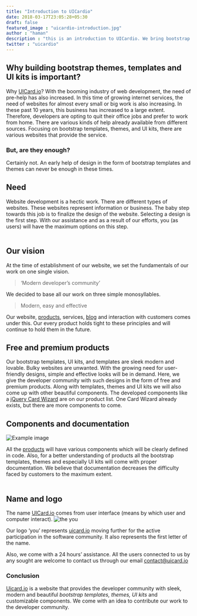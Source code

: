```yaml
---
title: "Introduction to UICardio"
date: 2018-03-17T23:05:28+05:30
draft: false
featured_image : "uicardio-introduction.jpg"
author : "haman"
description : "this is an introduction to UICardio. We bring bootstrap themes, templates, UI kits and admin dashboards."
twitter : "uicardio"
---
```

<h2>Why building bootstrap themes, templates and UI kits is important?</h2>

<p>Why <a href="http://uicard.io">UICard.io</a>? With the booming industry of web development, the need of pre-help has also increased. In this time of growing internet services, the need of websites for almost every small or big work is also increasing. In these past 10 years, this business has increased to a large extent. Therefore, developers are opting to quit their office jobs and prefer to work from home. There are various kinds of help already available from different sources. Focusing on bootstrap templates, themes, and UI kits, there are various websites that provide the service.</p>

<h3>But, are they enough?</h3>

<p>Certainly not. An early help of design in the form of bootstrap templates and themes can never be enough in these times.</p>


<h2>Need</h2>

Website development is a hectic work. There are different types of websites. These websites represent information or business. The baby step towards this job is to finalize the design of the website. Selecting a design is the first step. With our assistance and as a result of our efforts, you (as users) will have the maximum options on this step.
 <br>
<br>

<h2>Our vision</h2>

At the time of establishment of our website, we set the fundamentals of our work on one single vision.

<blockquote>‘Modern developer’s community’</blockquote>

We decided to base all our work on three simple monosyllables.

<blockquote>Modern, easy and effective</blockquote>

Our website, [products](https://uicard.io/products), services, [blog](https://uicard.io/blog) and interaction with customers comes under this. Our every product holds tight to these principles and will continue to hold them in the future.


<h2>Free and premium products</h2>

<p>Our bootstrap templates, UI kits, and templates are sleek modern and lovable. Bulky websites are
  unwanted. With the growing need for user-friendly designs, simple and effective looks will
  be in demand. Here, we give the developer community with such designs in the form of free
  and premium products. Along with templates, themes and UI kits we will also come up with
  other beautiful components. The developed components like a <a target="_blank" href="https://uicard.io/products/jquery-card-wizard">jQuery Card Wizard</a> are on our product
  list. One Card Wizard already exists, but there are more components to come.</p>


<h2>Components and documentation</h2>

![Example image](/images/components-documentation.jpg)

All the [products](https://uicard.io/products) will have various components which will be clearly defined in code. Also, for a better understanding of products all the bootstrap templates, themes and especially UI kits will come with proper documentation. We believe that documentation decreases the difficulty faced by customers to the maximum extent.
<br>
<br>

<h2>Name and logo</h2>

The name [UICard.io](https://uicard.io/) comes from user interface (means by which user and computer interact).
![the you](/images/full-logo.png)

Our logo ‘you’ represents [uicard.io](https://uicard.io/) moving further for the active participation in the software community. It also represents the first letter of the name.

Also, we come with a 24 hours’ assistance. All the users connected to us by any sought are welcome to contact us through our email [contact@uicard.io](mailto:contact@uicard.io)


<h3>Conclusion</h3>

[Uicard.io](https://uicard.io/) is a website that provides the developer community with sleek, modern and beautiful _bootstrap templates, themes, UI kits_ and customizable components. We come with an idea to contribute our work to the developer community.
